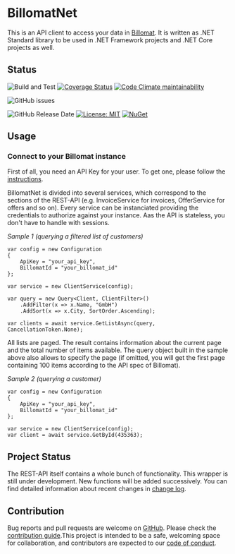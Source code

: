 # BillomatNet

This is an API client to access your data in [Billomat](https://www.billomat.com/). It is written as .NET Standard library to be used in .NET Framework projects and .NET Core projects as well. 

## Status

![Build and Test](https://github.com/DevelappersGmbH/BillomatNet/workflows/build%20and%20test/badge.svg)
[![Coverage Status](https://coveralls.io/repos/github/DevelappersGmbH/BillomatNet/badge.svg?branch=master)](https://coveralls.io/github/DevelappersGmbH/BillomatNet?branch=master)
[![Code Climate maintainability](https://img.shields.io/codeclimate/maintainability/DevelappersGmbH/BillomatNet)](https://codeclimate.com/github/DevelappersGmbH/BillomatNet)

![GitHub issues](https://img.shields.io/github/issues/DevelappersGmbH/BillomatNet)

![GitHub Release Date](https://img.shields.io/github/release-date/DevelappersGmbH/BillomatNet)
[![License: MIT](https://img.shields.io/badge/License-MIT-yellow.svg)](https://opensource.org/licenses/MIT)
[![NuGet](https://img.shields.io/nuget/dt/Develappers.BillomatNet.svg)](https://www.nuget.org/packages/Develappers.BillomatNet/)

## Usage

### Connect to your Billomat instance

First of all, you need an API Key for your user. To get one, please follow the [instructions](https://www.billomat.com/api/grundlagen/authentifizierung/).

BillomatNet is divided into several services, which correspond to the sections of the REST-API (e.g. InvoiceService for invoices, OfferService for offers and so on). Every service can be instanciated providing the credentials to authorize against your instance. Aas the API is stateless, you don't have to handle with sessions.
 
*Sample 1 (querying a filtered list of customers)*
```
var config = new Configuration
{
    ApiKey = "your_api_key",
    BillomatId = "your_billomat_id"
};

var service = new ClientService(config);

var query = new Query<Client, ClientFilter>()
    .AddFilter(x => x.Name, "GmbH")
    .AddSort(x => x.City, SortOrder.Ascending);

var clients = await service.GetListAsync(query, CancellationToken.None);
```

All lists are paged. The result contains information about the current page and the total number of items available. The query object built in the sample above also allows to specify the page (if omitted, you will get the first page containing 100 items according to the API spec of Billomat).

*Sample 2 (querying a customer)*
```
var config = new Configuration
{
    ApiKey = "your_api_key",
    BillomatId = "your_billomat_id"
};

var service = new ClientService(config);
var client = await service.GetById(435363);
```

## Project Status

The REST-API itself contains a whole bunch of functionality. This wrapper is still under development. New functions will be added 
successively. You can find detailed information about recent changes in [change log](CHANGELOG.md).

## Contribution

Bug reports and pull requests are welcome on [GitHub](https://github.com/DevelappersGmbH/BillomatNet). Please check the [contribution guide](CONTRIBUTING.md).This project is intended to be a safe, welcoming space for collaboration, and contributors are expected to our [code of conduct](CODE_OF_CONDUCT.md).
